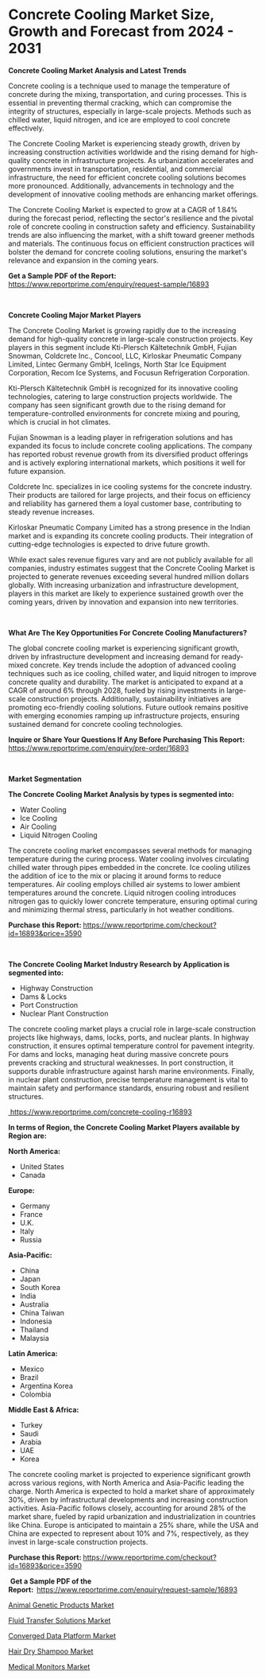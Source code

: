 <p><h1>Concrete Cooling Market Size, Growth and Forecast from 2024 - 2031</h1></p><p><strong>Concrete Cooling Market Analysis and Latest Trends</strong></p>
<p><p>Concrete cooling is a technique used to manage the temperature of concrete during the mixing, transportation, and curing processes. This is essential in preventing thermal cracking, which can compromise the integrity of structures, especially in large-scale projects. Methods such as chilled water, liquid nitrogen, and ice are employed to cool concrete effectively.</p><p>The Concrete Cooling Market is experiencing steady growth, driven by increasing construction activities worldwide and the rising demand for high-quality concrete in infrastructure projects. As urbanization accelerates and governments invest in transportation, residential, and commercial infrastructure, the need for efficient concrete cooling solutions becomes more pronounced. Additionally, advancements in technology and the development of innovative cooling methods are enhancing market offerings.</p><p>The Concrete Cooling Market is expected to grow at a CAGR of 1.84% during the forecast period, reflecting the sector's resilience and the pivotal role of concrete cooling in construction safety and efficiency. Sustainability trends are also influencing the market, with a shift toward greener methods and materials. The continuous focus on efficient construction practices will bolster the demand for concrete cooling solutions, ensuring the market's relevance and expansion in the coming years.</p></p>
<p><strong>Get a Sample PDF of the Report:&nbsp;</strong> <a href="https://www.reportprime.com/enquiry/request-sample/16893?utm_campaign=1197&utm_medium=2&utm_source=Github&utm_content=ia&utm_term=24112024&utm_id=concrete-cooling">https://www.reportprime.com/enquiry/request-sample/16893</a></p>
<p>&nbsp;</p>
<p><strong>Concrete Cooling Major Market Players</strong></p>
<p><p>The Concrete Cooling Market is growing rapidly due to the increasing demand for high-quality concrete in large-scale construction projects. Key players in this segment include Kti-Plersch Kältetechnik GmbH, Fujian Snowman, Coldcrete Inc., Concool, LLC, Kirloskar Pneumatic Company Limited, Lintec Germany GmbH, Icelings, North Star Ice Equipment Corporation, Recom Ice Systems, and Focusun Refrigeration Corporation.</p><p>Kti-Plersch Kältetechnik GmbH is recognized for its innovative cooling technologies, catering to large construction projects worldwide. The company has seen significant growth due to the rising demand for temperature-controlled environments for concrete mixing and pouring, which is crucial in hot climates.</p><p>Fujian Snowman is a leading player in refrigeration solutions and has expanded its focus to include concrete cooling applications. The company has reported robust revenue growth from its diversified product offerings and is actively exploring international markets, which positions it well for future expansion.</p><p>Coldcrete Inc. specializes in ice cooling systems for the concrete industry. Their products are tailored for large projects, and their focus on efficiency and reliability has garnered them a loyal customer base, contributing to steady revenue increases.</p><p>Kirloskar Pneumatic Company Limited has a strong presence in the Indian market and is expanding its concrete cooling products. Their integration of cutting-edge technologies is expected to drive future growth.</p><p>While exact sales revenue figures vary and are not publicly available for all companies, industry estimates suggest that the Concrete Cooling Market is projected to generate revenues exceeding several hundred million dollars globally. With increasing urbanization and infrastructure development, players in this market are likely to experience sustained growth over the coming years, driven by innovation and expansion into new territories.</p></p>
<p>&nbsp;</p>
<p><strong>What Are The Key Opportunities For Concrete Cooling Manufacturers?</strong></p>
<p><p>The global concrete cooling market is experiencing significant growth, driven by infrastructure development and increasing demand for ready-mixed concrete. Key trends include the adoption of advanced cooling techniques such as ice cooling, chilled water, and liquid nitrogen to improve concrete quality and durability. The market is anticipated to expand at a CAGR of around 6% through 2028, fueled by rising investments in large-scale construction projects. Additionally, sustainability initiatives are promoting eco-friendly cooling solutions. Future outlook remains positive with emerging economies ramping up infrastructure projects, ensuring sustained demand for concrete cooling technologies.</p></p>
<p><strong>Inquire or Share Your Questions If Any Before Purchasing This Report:</strong> <a href="https://www.reportprime.com/enquiry/pre-order/16893?utm_campaign=1197&utm_medium=2&utm_source=Github&utm_content=ia&utm_term=24112024&utm_id=concrete-cooling">https://www.reportprime.com/enquiry/pre-order/16893</a></p>
<p>&nbsp;</p>
<p><strong>Market Segmentation</strong></p>
<p><strong>The Concrete Cooling Market Analysis by types is segmented into:</strong></p>
<p><ul><li>Water Cooling</li><li>Ice Cooling</li><li>Air Cooling</li><li>Liquid Nitrogen Cooling</li></ul></p>
<p><p>The concrete cooling market encompasses several methods for managing temperature during the curing process. Water cooling involves circulating chilled water through pipes embedded in the concrete. Ice cooling utilizes the addition of ice to the mix or placing it around forms to reduce temperatures. Air cooling employs chilled air systems to lower ambient temperatures around the concrete. Liquid nitrogen cooling introduces nitrogen gas to quickly lower concrete temperature, ensuring optimal curing and minimizing thermal stress, particularly in hot weather conditions.</p></p>
<p><strong>Purchase this Report:&nbsp;</strong><a href="https://www.reportprime.com/checkout?id=16893&price=3590&utm_campaign=1197&utm_medium=2&utm_source=Github&utm_content=ia&utm_term=24112024&utm_id=concrete-cooling">https://www.reportprime.com/checkout?id=16893&price=3590</a></p>
<p>&nbsp;</p>
<p><strong>The Concrete Cooling Market Industry Research by Application is segmented into:</strong></p>
<p><ul><li>Highway Construction</li><li>Dams & Locks</li><li>Port Construction</li><li>Nuclear Plant Construction</li></ul></p>
<p><p>The concrete cooling market plays a crucial role in large-scale construction projects like highways, dams, locks, ports, and nuclear plants. In highway construction, it ensures optimal temperature control for pavement integrity. For dams and locks, managing heat during massive concrete pours prevents cracking and structural weaknesses. In port construction, it supports durable infrastructure against harsh marine environments. Finally, in nuclear plant construction, precise temperature management is vital to maintain safety and performance standards, ensuring robust and resilient structures.</p></p>
<p><a href="https://www.reportprime.com/concrete-cooling-r16893?utm_campaign=1197&utm_medium=2&utm_source=Github&utm_content=ia&utm_term=24112024&utm_id=concrete-cooling">&nbsp;https://www.reportprime.com/concrete-cooling-r16893</a></p>
<p><strong>In terms of Region, the Concrete Cooling Market Players available by Region are:</strong></p>
<p>
    <p> <strong> North America: </strong>
        <ul>
            <li>United States</li>
            <li>Canada</li>
        </ul>
        </p> 
    <p> <strong> Europe: </strong>
        <ul>
            <li>Germany</li>
            <li>France</li>
            <li>U.K.</li>
            <li>Italy</li>
            <li>Russia</li>
        </ul>
        </p> 
    <p> <strong> Asia-Pacific: </strong>
        <ul>
            <li>China</li>
            <li>Japan</li>
            <li>South Korea</li>
            <li>India</li>
            <li>Australia</li>
            <li>China Taiwan</li>
            <li>Indonesia</li>
            <li>Thailand</li>
            <li>Malaysia</li>
        </ul>
        </p> 
    <p> <strong> Latin America: </strong>
        <ul>
            <li>Mexico</li>
            <li>Brazil</li>
            <li>Argentina Korea</li>
            <li>Colombia</li>
        </ul>
        </p> 
    <p> <strong> Middle East & Africa: </strong>
        <ul>
            <li>Turkey</li>
            <li>Saudi</li>
            <li>Arabia</li>
            <li>UAE</li>
            <li>Korea</li>
        </ul>
    </p>
    </p>
<p><p>The concrete cooling market is projected to experience significant growth across various regions, with North America and Asia-Pacific leading the charge. North America is expected to hold a market share of approximately 30%, driven by infrastructural developments and increasing construction activities. Asia-Pacific follows closely, accounting for around 28% of the market share, fueled by rapid urbanization and industrialization in countries like China. Europe is anticipated to maintain a 25% share, while the USA and China are expected to represent about 10% and 7%, respectively, as they invest in large-scale construction projects.</p></p>
<p><strong>Purchase this Report: </strong><a href="https://www.reportprime.com/checkout?id=16893&price=3590&utm_campaign=1197&utm_medium=2&utm_source=Github&utm_content=ia&utm_term=24112024&utm_id=concrete-cooling">https://www.reportprime.com/checkout?id=16893&price=3590</a></p>
<p>&nbsp;<strong>Get a Sample PDF of the Report:&nbsp;&nbsp;</strong><a href="https://www.reportprime.com/enquiry/request-sample/16893?utm_campaign=1197&utm_medium=2&utm_source=Github&utm_content=ia&utm_term=24112024&utm_id=concrete-cooling">https://www.reportprime.com/enquiry/request-sample/16893</a></p>
<p><strong></strong></p>
<p><p><a href="https://www.linkedin.com/pulse/navigating-animal-genetic-products-market-expert-analysis-mwtgc?utm_campaign=1197&utm_medium=2&utm_source=Github&utm_content=ia&utm_term=24112024&utm_id=concrete-cooling">Animal Genetic Products Market</a></p><p><a href="https://issuu.com/reportprime-2/docs/fluid-transfer-solutions-market-siz_41aac46f62ccf7?utm_campaign=1197&utm_medium=2&utm_source=Github&utm_content=ia&utm_term=24112024&utm_id=concrete-cooling">Fluid Transfer Solutions Market</a></p><p><a href="https://issuu.com/reportprime-2/docs/converged-data-platform-market-size_c67a6294dd30cd?utm_campaign=1197&utm_medium=2&utm_source=Github&utm_content=ia&utm_term=24112024&utm_id=concrete-cooling">Converged Data Platform Market</a></p><p><a href="https://www.linkedin.com/pulse/driving-forces-global-hair-dry-shampoo-market-trends-applications-b7qfc?utm_campaign=1197&utm_medium=2&utm_source=Github&utm_content=ia&utm_term=24112024&utm_id=concrete-cooling">Hair Dry Shampoo Market</a></p><p><a href="https://www.linkedin.com/pulse/medical-monitors-industry-research-covering-multiple-sectors-qxjnc?utm_campaign=1197&utm_medium=2&utm_source=Github&utm_content=ia&utm_term=24112024&utm_id=concrete-cooling">Medical Monitors Market</a></p></p>